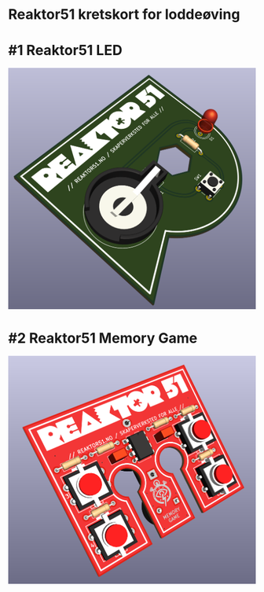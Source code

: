 # Reaktor51 kretskort for loddeøving

# #1 Reaktor51 LED
[![Reaktor51_LED](./reaktor51_led/doc/reaktor51_led_3d.png)](./reaktor51_led)

# #2 Reaktor51 Memory Game
[![Reaktor51_Game](./reaktor51_game/rev2/reaktor51_game_front.png)](./reaktor51_game)